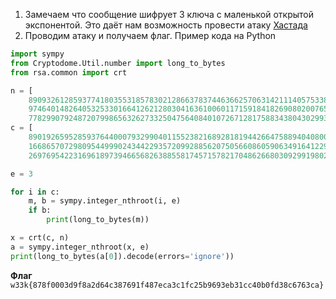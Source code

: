 1. Замечаем что сообщение шифрует 3 ключа с маленькой открытой экспонентой. Это даёт нам возможность провести атаку [Хастада](https://ru.wikipedia.org/wiki/%D0%9A%D1%80%D0%B8%D0%BF%D1%82%D0%BE%D0%B0%D0%BD%D0%B0%D0%BB%D0%B8%D0%B7_RSA)
2. Проводим атаку и получаем флаг. Пример кода на Python
```python
import sympy
from Cryptodome.Util.number import long_to_bytes
from rsa.common import crt

n = [
    89093261285937741803553185783021286637837446366257063142111405753387662825269100645612486076518482796619865870376379536466857902923577748653278104722708190446522260968530611966850359527455148502617105893232509721719097053093330869480335969105582166109173804985696779322959351467421786895137401704612961447471,
    97464014826405325330166412621280304163610060117159184182690802007658552317082555618665227947729740511605474842144870213327806874641620937381764619420443599474633254425937284871386116420164952139603473613599265451046929404344988017311336827575844000385510412617202904050146245842046531515370476448217586971577,
    77829907924872079986563262733250475640840107267128175883438043029932259643507571827348224129825953566855278699384533886350108484449812228046683692878067627938931867643806003443595142258837457888127250902580415422555192638711648295143759129223592364675864498876982948027520255263439801788633432497910619525011]
c = [
    89019265952859376440007932990401155238216892818194426647588940408006208153673414651166781872064111919640916922765481502090474881698278030628365117577329488598397693848714092849993050696270421728811779656348980736058160976430889731291067710216377831603435373292744927370809955903336940175941846584942549040913,
    16686570729809544999024344229357209928856207505660860590634916412291583249643903176489987351331087143323867841368563111202092617782760627876978791856106613122389776761226463626114119582727202565583400059809979233084206428639308568597733116807608979716420336716707290851054900988072680608598866873993629826545,
    26976954223169618973946656826388558174571578217048626680309299198021439320982536423303964553825567211723525957969643881549953199917592552831896999596016961849917946640157585439412214926122267815002803325369069835772081521510390021799309197858234759937606267650296983898301762425200689069979082112194675880186]

e = 3

for i in c:
    m, b = sympy.integer_nthroot(i, e)
    if b:
        print(long_to_bytes(m))

x = crt(c, n)
a = sympy.integer_nthroot(x, e)
print(long_to_bytes(a[0]).decode(errors='ignore'))
```


**Флаг** `w33k{878f0003d9f8a2d64c387691f487eca3c1fc25b9693eb31cc40b0fd38c6763ca}`